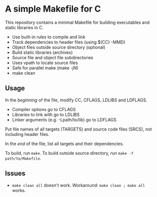 A simple Makefile for C
====

This repository contains a minimal Makefile for building executables and
static libraries in C.

  * Use built-in rules to compile and link
  * Track dependencies to header files (using $(CC) -MMD)
  * Object files outside source directory (optional)
  * Build static libraries (archives)
  * Source file and object file subdirectories
  * Uses vpath to locate source files
  * Safe for parallel make (make -jN)
  * make clean

Usage
----

In the *beginning* of the file, modify CC, CFLAGS, LDLIBS and LDFLAGS.

  * Compiler options go to CFLAGS
  * Libraries to link with go to LDLIBS
  * Linker arguments (e.g. -Lpath/to/lib) go to LDFLAGS

Put file names of all targets (TARGETS) and source code files (SRCS), not
including header files.

In the *end* of the file, list all targets and their dependencies.

To build, run `make`.
To build outside source directory, run `make -f path/to/Makefile`.

Issues
----

  * `make clean all` doesn't work. Workaround: `make clean ; make all` works.
